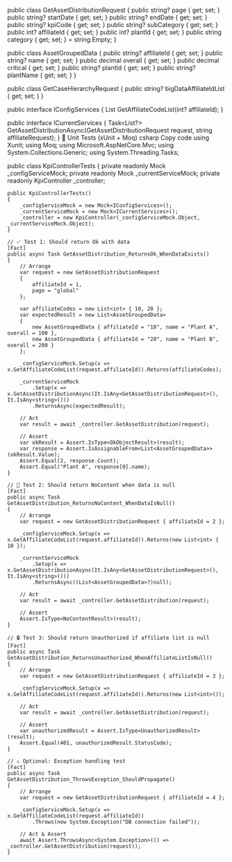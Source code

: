 public class GetAssetDistributionRequest
{
    public string? page { get; set; }
    public string? startDate { get; set; }
    public string? endDate { get; set; }
    public string? kpiCode { get; set; }
    public string? subCategory { get; set; }
    public int? affiliateId { get; set; }
    public int? plantId { get; set; }
    public string category { get; set; } = string.Empty;
}

public class AssetGroupedData
{
    public string? affiliateId { get; set; }
    public string? name { get; set; }
    public decimal overall { get; set; }
    public decimal critical { get; set; }
    public string? plantId { get; set; }
    public string? plantName { get; set; }
}

public class GetCaseHierarchyRequest
{
    public string? bigDataAffiliateIdList { get; set; }
}

public interface IConfigServices
{
    List<int> GetAffiliateCodeList(int? affiliateId);
}

public interface ICurrentServices
{
    Task<List<AssetGroupedData>?> GetAssetDistributionAsync(GetAssetDistributionRequest request, string affiliateRequest);
}
🧪 Unit Tests (xUnit + Moq)
csharp
Copy code
using Xunit;
using Moq;
using Microsoft.AspNetCore.Mvc;
using System.Collections.Generic;
using System.Threading.Tasks;

public class KpiControllerTests
{
    private readonly Mock<IConfigServices> _configServiceMock;
    private readonly Mock<ICurrentServices> _currentServiceMock;
    private readonly KpiController _controller;

    public KpiControllerTests()
    {
        _configServiceMock = new Mock<IConfigServices>();
        _currentServiceMock = new Mock<ICurrentServices>();
        _controller = new KpiController(_configServiceMock.Object, _currentServiceMock.Object);
    }

    // ✅ Test 1: Should return Ok with data
    [Fact]
    public async Task GetAssetDistribution_ReturnsOk_WhenDataExists()
    {
        // Arrange
        var request = new GetAssetDistributionRequest
        {
            affiliateId = 1,
            page = "global"
        };

        var affiliateCodes = new List<int> { 10, 20 };
        var expectedResult = new List<AssetGroupedData>
        {
            new AssetGroupedData { affiliateId = "10", name = "Plant A", overall = 100 },
            new AssetGroupedData { affiliateId = "20", name = "Plant B", overall = 200 }
        };

        _configServiceMock.Setup(x => x.GetAffiliateCodeList(request.affiliateId)).Returns(affiliateCodes);

        _currentServiceMock
            .Setup(x => x.GetAssetDistributionAsync(It.IsAny<GetAssetDistributionRequest>(), It.IsAny<string>()))
            .ReturnsAsync(expectedResult);

        // Act
        var result = await _controller.GetAssetDistribution(request);

        // Assert
        var okResult = Assert.IsType<OkObjectResult>(result);
        var response = Assert.IsAssignableFrom<List<AssetGroupedData>>(okResult.Value);
        Assert.Equal(2, response.Count);
        Assert.Equal("Plant A", response[0].name);
    }

    // 🚫 Test 2: Should return NoContent when data is null
    [Fact]
    public async Task GetAssetDistribution_ReturnsNoContent_WhenDataIsNull()
    {
        // Arrange
        var request = new GetAssetDistributionRequest { affiliateId = 2 };

        _configServiceMock.Setup(x => x.GetAffiliateCodeList(request.affiliateId)).Returns(new List<int> { 10 });

        _currentServiceMock
            .Setup(x => x.GetAssetDistributionAsync(It.IsAny<GetAssetDistributionRequest>(), It.IsAny<string>()))
            .ReturnsAsync((List<AssetGroupedData>?)null);

        // Act
        var result = await _controller.GetAssetDistribution(request);

        // Assert
        Assert.IsType<NoContentResult>(result);
    }

    // 🔒 Test 3: Should return Unauthorized if affiliate list is null
    [Fact]
    public async Task GetAssetDistribution_ReturnsUnauthorized_WhenAffiliateListIsNull()
    {
        // Arrange
        var request = new GetAssetDistributionRequest { affiliateId = 3 };

        _configServiceMock.Setup(x => x.GetAffiliateCodeList(request.affiliateId)).Returns(new List<int>());

        // Act
        var result = await _controller.GetAssetDistribution(request);

        // Assert
        var unauthorizedResult = Assert.IsType<UnauthorizedResult>(result);
        Assert.Equal(401, unauthorizedResult.StatusCode);
    }

    // ⚠️ Optional: Exception handling test
    [Fact]
    public async Task GetAssetDistribution_ThrowsException_ShouldPropagate()
    {
        // Arrange
        var request = new GetAssetDistributionRequest { affiliateId = 4 };

        _configServiceMock.Setup(x => x.GetAffiliateCodeList(request.affiliateId))
            .Throws(new System.Exception("DB connection failed"));

        // Act & Assert
        await Assert.ThrowsAsync<System.Exception>(() => _controller.GetAssetDistribution(request));
    }
